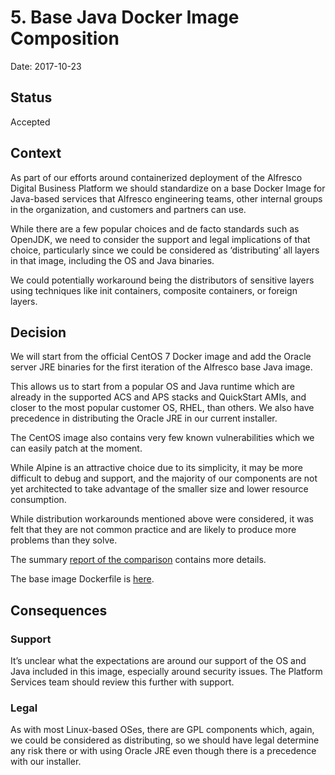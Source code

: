 # 5. Base Java Docker Image Composition

Date: 2017-10-23

## Status

Accepted

## Context

As part of our efforts around containerized deployment of the Alfresco Digital Business Platform we should standardize on a base Docker Image for Java-based services that Alfresco engineering teams, other internal groups in the organization, and customers and partners can use.

While there are a few popular choices and de facto standards such as OpenJDK, we need to consider the support and legal implications of that choice, particularly since we could be considered as ‘distributing’ all layers in that image, including the OS and Java binaries.

We could potentially workaround being the distributors of sensitive layers using techniques like init containers, composite containers, or foreign layers.

## Decision

We will start from the official CentOS 7 Docker image and add the Oracle server JRE binaries for the first iteration of the Alfresco base Java image.

This allows us to start from a popular OS and Java runtime which are already in the supported ACS and APS stacks and QuickStart AMIs, and closer to the most popular customer OS, RHEL, than others.  We also have precedence in distributing the Oracle JRE in our current installer.

The CentOS image also contains very few known vulnerabilities which we can easily patch at the moment.

While Alpine is an attractive choice due to its simplicity, it may be more difficult to debug and support, and the majority of our components are not yet architected to take advantage of the smaller size and lower resource consumption.

While distribution workarounds mentioned above were considered, it was felt that they are not common practice and are likely to produce more problems than they solve.

The summary [report of the comparison](https://ts.alfresco.com/share/s/bqDcnHWpSrSGybJhMxf93A) contains more details.

The base image Dockerfile is [here](https://github.com/Alfresco/alfresco-anaxes-shipyard/blob/master/docker/base/java/Dockerfile).

## Consequences

### Support 
It’s unclear what the expectations are around our support of the OS and Java included in this image, especially around security issues.  The Platform Services team should review this further with support.

### Legal
As with most Linux-based OSes, there are GPL components which, again, we could be considered as distributing, so we should have legal determine any risk there or with using Oracle JRE even though there is a precedence with our installer.

